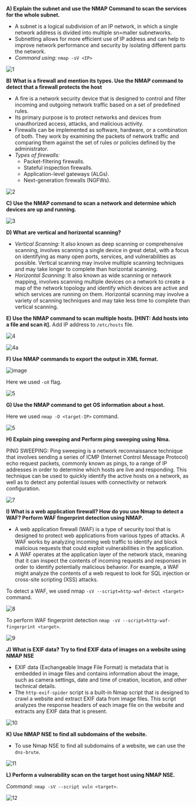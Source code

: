 **A) Explain the subnet and use the NMAP Command to scan the services for the whole subnet.**
  - A subnet is a logical subdivision of an IP network, in which a single network address is divided into multiple sn=maller subnetworks.
  - Subnetting allows for more efficient use of IP address and can help to improve network performance and security by isolating different parts the network.
  - *Command using:*  `nmap -sV <IP>`

![1](https://user-images.githubusercontent.com/116432525/226199419-fce9368d-247c-41ce-8c77-99619d4e982a.png)

**B) What is a firewall and mention its types. Use the NMAP command to detect that a firewall protects 
the host**
  - A fire is a network security device that is designed to control and filter incoming and outgoing network traffic based on a set of predefined rules.
  - Its primary purpose is to protect networks and devices from unauthorized access, attacks, and malicious activity.
  - Firewalls can be implemented as software, hardware, or a combination of both. They work by examining the packets of network traffic and comparing them against the set of rules or policies defined by the administrator.
  - *Types of firewalls:* 
      - Packet-filtering firewalls.
      - Stateful inspection firewalls.
      - Application-level gateways (ALGs).
      - Next-generation firewalls (NGFWs).
 
 ![2](https://user-images.githubusercontent.com/116432525/226199763-a5a726cb-d74a-45b2-b01e-9aa96243d635.png)

**C) Use the NMAP command to scan a network and determine which devices are up and running.**
  
  ![3](https://user-images.githubusercontent.com/116432525/226200068-9b65ec97-fd50-40e7-9783-0761581c861f.png)

**D) What are vertical and horizontal scanning?**
  - *Vertical Scanning:*  It also known as deep scanning or comprehensive scanning, involves scanning a single device in great detail, with a focus on identifying as many open ports, services, and vulnerabilities as possible. Vertical scanning may involve multiple scanning techniques and may take longer to complete than horizontal scanning.
  - *Horizontal Scanning:*  It also known as wide scanning or network mapping, involves scanning multiple devices on a network to create a map of the network topology and identify which devices are active and which services are running on them. Horizontal scanning may involve a variety of scanning techniques and may take less time to complete than vertical scanning.

**E) Use the NMAP command to scan multiple hosts. [HINT: Add hosts into a file and scan it].**
  Add IP address to `/etc/hosts` file.
 
![4](https://user-images.githubusercontent.com/116432525/226200740-60f7d9d2-f700-4e3e-afca-4a7c17f76cdf.png)

![4a](https://user-images.githubusercontent.com/116432525/226200753-8dd89929-a9ae-4f8e-8c45-693d5bf6b0d2.png)

**F) Use NMAP commands to export the output in XML format.**
 
 ![image](https://user-images.githubusercontent.com/116432525/226203184-154a62d4-fe88-4c8b-b1df-863cc55c07a0.png)
 
 Here we used `-oX` flag.
 
 ![5](https://user-images.githubusercontent.com/116432525/226200911-c9fb3f68-0aab-46cb-8ad1-58979fb0dbb2.png)
 
 **G) Use the NMAP command to get OS information about a host.**
 
  Here we used `nmap -O <target-IP>` command.
 
 ![5](https://user-images.githubusercontent.com/116432525/226201089-3cdc24e9-9c21-443f-90b6-097adbf2fb84.png)
  
**H) Explain ping sweeping and Perform ping sweeping using Nma.**

  PING SWEEPING:  Ping sweeping is a network reconnaissance technique that involves sending a series of ICMP (Internet Control Message Protocol) echo request packets, commonly known as pings, to a range of IP addresses in order to determine which hosts are live and responding. This technique can be used to quickly identify the active hosts on a network, as well as to detect any potential issues with connectivity or network configuration.

![7](https://user-images.githubusercontent.com/116432525/226203254-f1e0f17c-0aa9-4cc3-bc5b-ca063a1fb9f8.png)

**I) What is a web application firewall? How do you use Nmap to detect a WAF? Perform WAF 
fingerprint detection using NMAP.**
  - A web application firewall (WAF) is a type of security tool that is designed to protect web applications from various types of attacks. A WAF works by analyzing incoming web traffic to identify and block malicious requests that could exploit vulnerabilities in the application.
  - A WAF operates at the application layer of the network stack, meaning that it can inspect the contents of incoming requests and responses in order to identify potentially malicious behavior. For example, a WAF might analyze the contents of a web request to look for SQL injection or cross-site scripting (XSS) attacks.
 
 To detect a WAF, we used nmap `-sV --script=http-waf-detect <target>` command.

![8](https://user-images.githubusercontent.com/116432525/226204417-98af8682-830b-4f4c-937f-cf2f064cce35.png)

To perform WAF fingerprint detection `nmap -sV --script=http-waf-fingerprint <target>`.

![9](https://user-images.githubusercontent.com/116432525/226204590-69dffdbc-91a8-4ca8-85bf-0ef045c0ccb2.png)

**J)  What is EXIF data? Try to find EXIF data of images on a website using NMAP NSE**
  
  - EXIF data (Exchangeable Image File Format) is metadata that is embedded in image files and contains information about the image, such as camera settings, date and time of creation, location, and other technical details.
  - The `http-exif-spider` script is a built-in Nmap script that is designed to crawl a website and extract EXIF data from image files. This script analyzes the response headers of each image file on the website and extracts any EXIF data that is present.

![10](https://user-images.githubusercontent.com/116432525/226205170-446b22e3-0bb7-4b29-85f6-76eb6d43b406.png)

**K)  Use NMAP NSE to find all subdomains of the website.**  
  - To use Nmap NSE to find all subdomains of a website, we can use the `dns-brute`.
 
  ![11](https://user-images.githubusercontent.com/116432525/226205623-141f649e-e0b3-49d9-9c58-24dec9c5a0bb.png)

**L)  Perform a vulnerability scan on the target host using NMAP NSE.**
   
   *Command:* `nmap -sV --script vuln <target>`.
  
 ![12](https://user-images.githubusercontent.com/116432525/226205827-4c47615e-cfee-485c-8aaf-5636534f3595.png)
